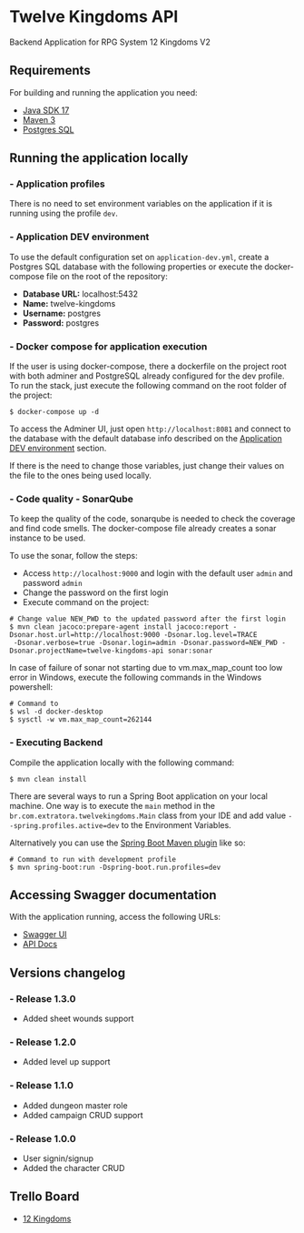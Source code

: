 # Twelve Kingdoms API

Backend Application for RPG System 12 Kingdoms V2

## Requirements

For building and running the application you need:

- [Java SDK 17](https://www.oracle.com/java/technologies/javase/jdk17-archive-downloads.html)
- [Maven 3](https://maven.apache.org)
- [Postgres SQL](https://www.postgresql.org/)

## Running the application locally

### - Application profiles

There is no need to set environment variables on the application if it is running using the profile `dev`.

### <a name="dev-config"></a> - Application DEV environment

To use the default configuration set on `application-dev.yml`, create a Postgres SQL database with the following
properties or execute the docker-compose file on the root of the repository:

- **Database URL:** localhost:5432
- **Name:** twelve-kingdoms
- **Username:** postgres
- **Password:** postgres

### - Docker compose for application execution

If the user is using docker-compose, there a dockerfile on the project root with both adminer and PostgreSQL already
configured for the dev profile. To run the stack, just execute the following command on the root folder of the project:

```shell
$ docker-compose up -d
```

To access the Adminer UI, just open `http://localhost:8081` and connect to the database with the default database info
described on the [Application DEV environment](#dev-config) section.

If there is the need to change those variables, just change their values on the file to the ones being used locally.

### - Code quality - SonarQube

To keep the quality of the code, sonarqube is needed to check the coverage and find code smells. The docker-compose file
already creates a sonar instance to be used.

To use the sonar, follow the steps:

- Access `http://localhost:9000` and login with the default user `admin` and password `admin`
- Change the password on the first login
- Execute command on the project:

```shell
# Change value NEW_PWD to the updated password after the first login
$ mvn clean jacoco:prepare-agent install jacoco:report -Dsonar.host.url=http://localhost:9000 -Dsonar.log.level=TRACE
 -Dsonar.verbose=true -Dsonar.login=admin -Dsonar.password=NEW_PWD -Dsonar.projectName=twelve-kingdoms-api sonar:sonar
```

In case of failure of sonar not starting due to vm.max_map_count too low error in Windows, execute the following
commands in the Windows powershell:

```shell
# Command to 
$ wsl -d docker-desktop
$ sysctl -w vm.max_map_count=262144
```

### - Executing Backend

Compile the application locally with the following command:

```shell
$ mvn clean install
```

There are several ways to run a Spring Boot application on your local machine. One way is to execute the `main` method
in the `br.com.extratora.twelvekingdoms.Main` class from your IDE and add value `--spring.profiles.active=dev` to
the Environment Variables.

Alternatively you can use
the [Spring Boot Maven plugin](https://docs.spring.io/spring-boot/docs/current/reference/html/build-tool-plugins-maven-plugin.html)
like so:

```shell
# Command to run with development profile
$ mvn spring-boot:run -Dspring-boot.run.profiles=dev
```

## Accessing Swagger documentation

With the application running, access the following URLs:

- [Swagger UI](http://localhost:8080/swagger-ui/index.html#/)
- [API Docs](http://localhost:8080/api-docs)

## Versions changelog

### - Release 1.3.0

- Added sheet wounds support

### - Release 1.2.0

- Added level up support

### - Release 1.1.0

- Added dungeon master role
- Added campaign CRUD support

### - Release 1.0.0

- User signin/signup
- Added the character CRUD

## Trello Board

- [12 Kingdoms](https://trello.com/b/wKoZUTPq/12-reinos-v2)

